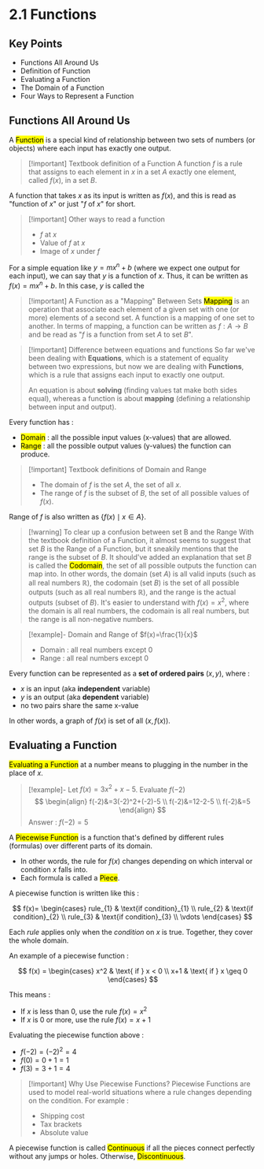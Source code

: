# 2.1 Functions

## Key Points

- Functions All Around Us
- Definition of Function
- Evaluating a Function
- The Domain of a Function
- Four Ways to Represent a Function


## Functions All Around Us

A <mark class="hltr-trippy">Function</mark> is a special kind of relationship between two sets of numbers (or objects) where each input has exactly one output.

> [!important] Textbook definition of a Function
> A function $f$ is a rule that assigns to each element in $x$ in a set $A$ exactly one element, called $f(x)$, in a set $B$.

A function that takes $x$ as its input is written as $f(x)$, and this is read as "function of $x$" or just "$f$ of $x$" for short.

> [!important] Other ways to read a function
> - $f$ at $x$
> - Value of $f$ at $x$
> - Image of $x$ under $f$

For a simple equation like $y=mx^{n}+b$ (where we expect one output for each input), we can say that $y$ is a function of $x$. Thus, it can be written as $f(x)=mx^n+b$. In this case, $y$ is called the 

> [!important] A Function as a "Mapping" Between Sets
> <mark class="hltr-trippy">Mapping</mark> is an operation that associate each element of a given set with one (or more) elements of a second set. A function is a mapping of one set to another.
> In terms of mapping, a function can be written as $f : A \to B$ and be read as "$f$ is a function from set $A$ to set $B$".

> [!important] Difference between equations and functions
> So far we've been dealing with **Equations**, which is a statement of equality between two expressions, but now we are dealing with **Functions**, which is a rule that assigns each input to exactly one output.
> 
> An equation is about **solving** (finding values tat make both sides equal), whereas a function is about **mapping** (defining a relationship between input and output).

Every function has :
- <mark class="hltr-trippy">Domain</mark> : all the possible input values (x-values) that are allowed.
- <mark class="hltr-trippy">Range</mark> : all the possible output values (y-values) the function can produce.

> [!important] Textbook definitions of Domain and Range
> - The domain of $f$ is the set $A$, the set of all $x$.
> - The range of $f$ is the subset of $B$, the set of all possible values of $f(x)$.

Range of $f$ is also written as $\{ f(x) \mid x \in A \}$.

> [!warning] To clear up a confusion between set B and the Range
> With the textbook definition of a Function, it almost seems to suggest that set $B$ is the Range of a Function, but it sneakily mentions that the range is the subset of $B$. It should've added an explanation that set $B$ is called the <mark class="hltr-trippy">Codomain</mark>, the set of all possible outputs the function can map into.
> In other words, the domain (set $A$) is all valid inputs (such as all real numbers $\mathbb{R}$), the codomain (set $B$) is the set of all possible outputs (such as all real numbers $\mathbb{R}$), and the range is the actual outputs (subset of $B$).
> It's easier to understand with $f(x)=x^2$, where the domain is all real numbers, the codomain is all real numbers, but the range is all non-negative numbers.

> [!example]- Domain and Range of $f(x)=\frac{1}{x}$
> - Domain : all real numbers except $0$
> - Range : all real numbers except $0$

Every function can be represented as a **set of ordered pairs** $(x,y)$, where :
- $x$ is an input (aka **independent** variable)
- $y$ is an output (aka **dependent** variable)
- no two pairs share the same x-value

In other words, a graph of $f(x)$ is set of all $(x, f(x))$.


## Evaluating a Function

<mark class="hltr-trippy">Evaluating a Function</mark> at a number means to plugging in the number in the place of $x$.

> [!example]- Let $f(x)=3x^2+x-5$. Evaluate $f(-2)$
> $$
> \begin{align}
>   f(-2)&=3(-2)^2+(-2)-5 \\
>   f(-2)&=12-2-5 \\
>   f(-2)&=5
> \end{align}
> $$
> Answer : $f(-2)=5$

A <mark class="hltr-trippy">Piecewise Function</mark> is a function that's defined by different rules (formulas) over different parts of its domain.
- In other words, the rule for $f(x)$ changes depending on which interval or condition $x$ falls into.
- Each formula is called a <mark class="hltr-trippy">Piece</mark>.

A piecewise function is written like this :

$$
f(x)=
\begin{cases}
  rule_{1} & \text{if condition}_{1} \\
  rule_{2} & \text{if condition}_{2} \\
  rule_{3} & \text{if condition}_{3} \\
  \vdots
\end{cases}
$$

Each *rule* applies only when the *condition* on $x$ is true.
Together, they cover the whole domain.

An example of a piecewise function :

$$
f(x) =
\begin{cases}
  x^2 & \text{ if } x < 0 \\
  x+1 & \text{ if } x \geq 0
\end{cases}
$$

This means :
- If $x$ is less than $0$, use the rule $f(x)=x^2$
- If $x$ is $0$ or more, use the rule $f(x)=x+1$

Evaluating the piecewise function above :
- $f(-2) = (-2)^2=4$
- $f(0)=0+1=1$
- $f(3)=3+1=4$

> [!important] Why Use Piecewise Functions?
> Piecewise Functions are used to model real-world situations where a rule changes depending on the condition. For example :
> - Shipping cost
> - Tax brackets
> - Absolute value

A piecewise function is called <mark class="hltr-trippy">Continuous</mark> if all the pieces connect perfectly without any jumps or holes. Otherwise, <mark class="hltr-trippy">Discontinuous</mark>.

